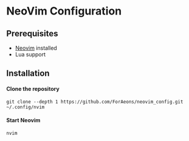 # NeoVim Configuration

## Prerequisites

- [Neovim](https://github.com/neovim/neovim) installed
- Lua support

## Installation

#### Clone the repository

```shell
git clone --depth 1 https://github.com/ForAeons/neovim_config.git ~/.config/nvim
```

#### Start Neovim

```shell
nvim
```
